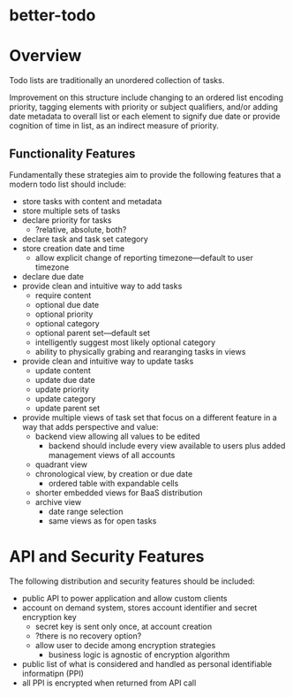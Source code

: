 # better-todo

# Overview
Todo lists are traditionally an unordered collection of tasks. 

Improvement on this structure include changing to an ordered list encoding priority, tagging elements with priority or subject qualifiers, and/or adding date metadata to overall list or each element to signify due date or provide cognition of time in list, as an indirect measure of priority.

## Functionality Features
Fundamentally these strategies aim to provide the following features that a modern todo list should include:
 * store tasks with content and metadata
 * store multiple sets of tasks
 * declare priority for tasks
   * ?relative, absolute, both?
 * declare task and task set category
 * store creation date and time
   * allow explicit change of reporting timezone—default to user timezone
 * declare due date
 * provide clean and intuitive way to add tasks
   * require content
   * optional due date
   * optional priority
   * optional category
   * optional parent set—default set
   * intelligently suggest most likely optional category
   * ability to physically grabing and rearanging tasks in views
 * provide clean and intuitive way to update tasks
   * update content
   * update due date
   * update priority
   * update category
   * update parent set
 * provide multiple views of task set that focus on a different feature in a way that adds perspective and value:
   * backend view allowing all values to be edited
     * backend should include every view available to users plus added management views of all accounts
   * quadrant view
   * chronological view, by creation or due date
     * ordered table with expandable cells
   * shorter embedded views for BaaS distribution
   * archive view
     * date range selection
     * same views as for open tasks

# API and Security Features
The following distribution and security features should be included:
 * public API to power application and allow custom clients
 * account on demand system, stores account identifier and secret encryption key
   * secret key is sent only once, at account creation
   * ?there is no recovery option?
   * allow user to decide among encryption strategies
     * business logic is agnostic of encryption algorithm
 * public list of what is considered and handled as personal identifiable informatipn (PPI)
 * all PPI is encrypted when returned from API call